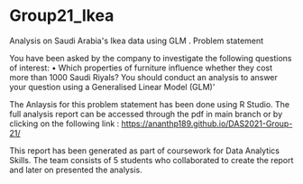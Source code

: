 # Group21_Ikea
Analysis on Saudi Arabia's Ikea data using GLM .
Problem statement 

You have been asked by the company to investigate the following questions of interest:
• Which properties of furniture influence whether they cost more than 1000 Saudi Riyals?
You should conduct an analysis to answer your question using a Generalised Linear Model (GLM)'

The Anlaysis for this problem statement has been done using R Studio.
The full analysis report can be accessed through the pdf in main branch or by clicking on the following link :
https://ananthp189.github.io/DAS2021-Group-21/

This report has been generated as part of coursework for Data Analytics Skills. The team consists of 5 students who collaborated to create the report and later on presented the analysis.

